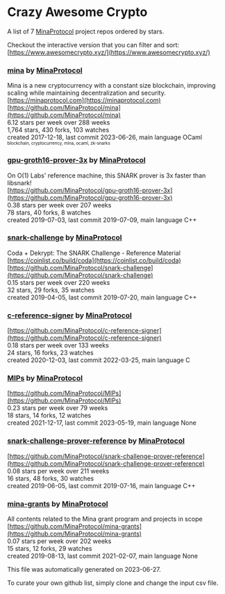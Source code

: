 # Crazy Awesome Crypto
A list of 7 [MinaProtocol](https://github.com/MinaProtocol) project repos ordered by stars.  

Checkout the interactive version that you can filter and sort: 
[https://www.awesomecrypto.xyz/](https://www.awesomecrypto.xyz/)  


### [mina](https://github.com/MinaProtocol/mina) by [MinaProtocol](https://github.com/MinaProtocol)  
Mina is a new cryptocurrency with a constant size blockchain, improving scaling while maintaining decentralization and security.  
[https://minaprotocol.com](https://minaprotocol.com)  
[https://github.com/MinaProtocol/mina](https://github.com/MinaProtocol/mina)  
6.12 stars per week over 288 weeks  
1,764 stars, 430 forks, 103 watches  
created 2017-12-18, last commit 2023-06-26, main language OCaml  
<sub><sup>blockchain, cryptocurrency, mina, ocaml, zk-snarks</sup></sub>


### [gpu-groth16-prover-3x](https://github.com/MinaProtocol/gpu-groth16-prover-3x) by [MinaProtocol](https://github.com/MinaProtocol)  
On O(1) Labs' reference machine, this SNARK prover is 3x faster than libsnark!  
[https://github.com/MinaProtocol/gpu-groth16-prover-3x](https://github.com/MinaProtocol/gpu-groth16-prover-3x)  
0.38 stars per week over 207 weeks  
78 stars, 40 forks, 8 watches  
created 2019-07-03, last commit 2019-07-09, main language C++  


### [snark-challenge](https://github.com/MinaProtocol/snark-challenge) by [MinaProtocol](https://github.com/MinaProtocol)  
Coda + Dekrypt: The SNARK Challenge - Reference Material  
[https://coinlist.co/build/coda](https://coinlist.co/build/coda)  
[https://github.com/MinaProtocol/snark-challenge](https://github.com/MinaProtocol/snark-challenge)  
0.15 stars per week over 220 weeks  
32 stars, 29 forks, 35 watches  
created 2019-04-05, last commit 2019-07-20, main language C++  


### [c-reference-signer](https://github.com/MinaProtocol/c-reference-signer) by [MinaProtocol](https://github.com/MinaProtocol)  
  
[https://github.com/MinaProtocol/c-reference-signer](https://github.com/MinaProtocol/c-reference-signer)  
0.18 stars per week over 133 weeks  
24 stars, 16 forks, 23 watches  
created 2020-12-03, last commit 2022-03-25, main language C  


### [MIPs](https://github.com/MinaProtocol/MIPs) by [MinaProtocol](https://github.com/MinaProtocol)  
  
[https://github.com/MinaProtocol/MIPs](https://github.com/MinaProtocol/MIPs)  
0.23 stars per week over 79 weeks  
18 stars, 14 forks, 12 watches  
created 2021-12-17, last commit 2023-05-19, main language None  


### [snark-challenge-prover-reference](https://github.com/MinaProtocol/snark-challenge-prover-reference) by [MinaProtocol](https://github.com/MinaProtocol)  
  
[https://github.com/MinaProtocol/snark-challenge-prover-reference](https://github.com/MinaProtocol/snark-challenge-prover-reference)  
0.08 stars per week over 211 weeks  
16 stars, 48 forks, 30 watches  
created 2019-06-05, last commit 2019-07-16, main language C++  


### [mina-grants](https://github.com/MinaProtocol/mina-grants) by [MinaProtocol](https://github.com/MinaProtocol)  
All contents related to the Mina grant program and projects in scope  
[https://github.com/MinaProtocol/mina-grants](https://github.com/MinaProtocol/mina-grants)  
0.07 stars per week over 202 weeks  
15 stars, 12 forks, 29 watches  
created 2019-08-13, last commit 2021-02-07, main language None  


This file was automatically generated on 2023-06-27.  

To curate your own github list, simply clone and change the input csv file.  
